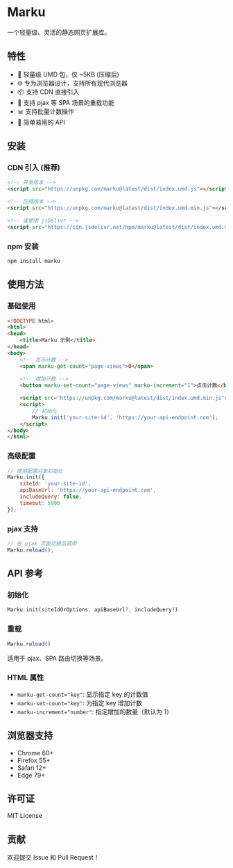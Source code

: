 # Marku

一个轻量级、灵活的静态网页扩展库。

## 特性

- 🚀 轻量级 UMD 包，仅 ~5KB (压缩后)
- 🌐 专为浏览器设计，支持所有现代浏览器
- 📦 支持 CDN 直接引入
- 🔄 支持 pjax 等 SPA 场景的重载功能
- 📊 支持批量计数操作
- 🎯 简单易用的 API

## 安装

### CDN 引入 (推荐)

```html
<!-- 开发版本 -->
<script src="https://unpkg.com/marku@latest/dist/index.umd.js"></script>

<!-- 压缩版本 -->
<script src="https://unpkg.com/marku@latest/dist/index.umd.min.js"></script>

<!-- 或使用 jsDelivr -->
<script src="https://cdn.jsdelivr.net/npm/marku@latest/dist/index.umd.min.js"></script>
```

### npm 安装

```bash
npm install marku
```

## 使用方法

### 基础使用

```html
<!DOCTYPE html>
<html>
<head>
    <title>Marku 示例</title>
</head>
<body>
    <!-- 显示计数 -->
    <span marku-get-count="page-views">0</span>
    
    <!-- 增加计数 -->
    <button marku-set-count="page-views" marku-increment="1">点击计数</button>

    <script src="https://unpkg.com/marku@latest/dist/index.umd.min.js"></script>
    <script>
        // 初始化
        Marku.init('your-site-id', 'https://your-api-endpoint.com');
    </script>
</body>
</html>
```

### 高级配置

```javascript
// 使用配置对象初始化
Marku.init({
    siteId: 'your-site-id',
    apiBaseUrl: 'https://your-api-endpoint.com',
    includeQuery: false,
    timeout: 5000
});
```

### pjax 支持

```javascript
// 在 pjax 页面切换后调用
Marku.reload();
```

## API 参考

### 初始化

```javascript
Marku.init(siteIdOrOptions, apiBaseUrl?, includeQuery?)
```

### 重载

```javascript
Marku.reload()
```

适用于 pjax、SPA 路由切换等场景。

### HTML 属性

- `marku-get-count="key"`: 显示指定 key 的计数值
- `marku-set-count="key"`: 为指定 key 增加计数
- `marku-increment="number"`: 指定增加的数量（默认为 1）

## 浏览器支持

- Chrome 60+
- Firefox 55+
- Safari 12+
- Edge 79+

## 许可证

MIT License

## 贡献

欢迎提交 Issue 和 Pull Request！